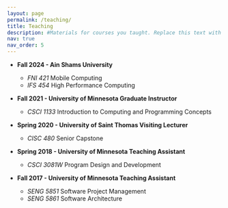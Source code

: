 ```yaml
---
layout: page
permalink: /teaching/
title: Teaching
description: #Materials for courses you taught. Replace this text with your description.
nav: true
nav_order: 5
---
```

* **Fall 2024 - Ain Shams University**
	- *FNI 421* Mobile Computing
    - *IFS 454* High Performance Computing
* **Fall 2021 - University of Minnesota Graduate Instructor**
	- *CSCI 1133* Introduction to Computing and Programming Concepts

* **Spring 2020 - University of Saint Thomas Visiting Lecturer**
	- *CISC 480* Senior Capstone

* **Spring 2018 - University of Minnesota Teaching Assistant**
	- *CSCI 3081W* Program Design and Development  <br>

* **Fall 2017 - University of Minnesota Teaching Assistant**
	- *SENG 5851* Software Project Management
  - *SENG 5861* Software Architecture

  <!-- <style>
  td, th {
     border: none!important;
  }
  </style>

  <!-- |           |  |  |  | -->
  <!-- | --------- | ------- | ------- | ------- |
  | Fall'22   | Graduate Instructor | University of Minnesota | CSCI 1133 Introduction to Computing and Programming Concepts |
  | Spring'20 | Visiting Lecturer   | University of Minnesota | CISC 480 Senior Capstone |
  | Spring'18 | Teaching Assistant  | University of Minnesota | CSCI 3081W Program Design and Development |
  | Fall'17   | Teaching Assistant  | University of Minnesota | SENG 5851 Software Project Management |
  | Fall'17   | Teaching Assistant  | University of Minnesota | ENG 5861 Software Architecture | -->
